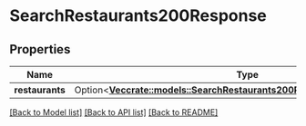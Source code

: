 # SearchRestaurants200Response

## Properties

Name | Type | Description | Notes
------------ | ------------- | ------------- | -------------
**restaurants** | Option<[**Vec<crate::models::SearchRestaurants200ResponseRestaurantsInner>**](searchRestaurants_200_response_restaurants_inner.md)> |  | [optional]

[[Back to Model list]](../README.md#documentation-for-models) [[Back to API list]](../README.md#documentation-for-api-endpoints) [[Back to README]](../README.md)


